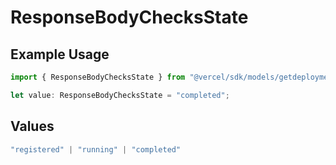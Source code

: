 # ResponseBodyChecksState

## Example Usage

```typescript
import { ResponseBodyChecksState } from "@vercel/sdk/models/getdeploymentop.js";

let value: ResponseBodyChecksState = "completed";
```

## Values

```typescript
"registered" | "running" | "completed"
```